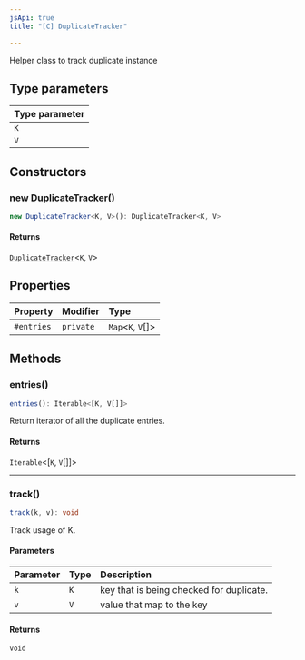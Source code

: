 ```yaml
---
jsApi: true
title: "[C] DuplicateTracker"

---
```

Helper class to track duplicate instance

## Type parameters

| Type parameter |
| :------ |
| `K` |
| `V` |

## Constructors

### new DuplicateTracker()

```ts
new DuplicateTracker<K, V>(): DuplicateTracker<K, V>
```

#### Returns

[`DuplicateTracker`](DuplicateTracker.md)<`K`, `V`\>

## Properties

| Property | Modifier | Type |
| :------ | :------ | :------ |
| `#entries` | `private` | `Map`<`K`, `V`[]\> |

## Methods

### entries()

```ts
entries(): Iterable<[K, V[]]>
```

Return iterator of all the duplicate entries.

#### Returns

`Iterable`<[`K`, `V`[]]\>

***

### track()

```ts
track(k, v): void
```

Track usage of K.

#### Parameters

| Parameter | Type | Description |
| :------ | :------ | :------ |
| `k` | `K` | key that is being checked for duplicate. |
| `v` | `V` | value that map to the key |

#### Returns

`void`
